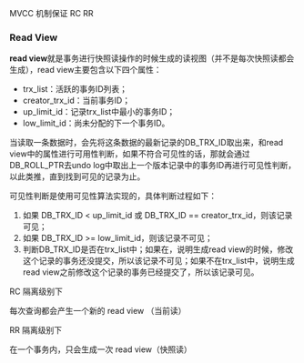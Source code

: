 MVCC 机制保证  RC RR

### Read View

**read view**就是事务进行快照读操作的时候生成的读视图（并不是每次快照读都会生成），read view主要包含以下四个属性：

* trx_list：活跃的事务ID列表；
* creator_trx_id：当前事务ID；
* up_limit_id：记录trx_list中最小的事务ID；
* low_limit_id：尚未分配的下一个事务ID。

当读取一条数据时，会先将这条数据的最新记录的DB_TRX_ID取出来，和read view中的属性进行可用性判断，如果不符合可见性的话，那就会通过DB_ROLL_PTR去undo log中取出上一个版本记录中的事务ID再进行可见性判断，以此类推，直到找到可见的记录为止。

可见性判断是使用可见性算法实现的，具体判断过程如下： 

1. 如果 DB_TRX_ID < up_limit_id 或 DB_TRX_ID == creator_trx_id，则该记录可见；
2. 如果 DB_TRX_ID >= low_limit_id，则该记录不可见；
3. 判断DB_TRX_ID是否在trx_list中；如果在，说明生成read view的时候，修改这个记录的事务还没提交，所以该记录不可见；如果不在trx_list中，说明生成read view之前修改这个记录的事务已经提交了，所以该记录可见。
   

RC 隔离级别下

每次查询都会产生一个新的 read view （当前读）

RR 隔离级别下

在一个事务内，只会生成一次 read view（快照读）

